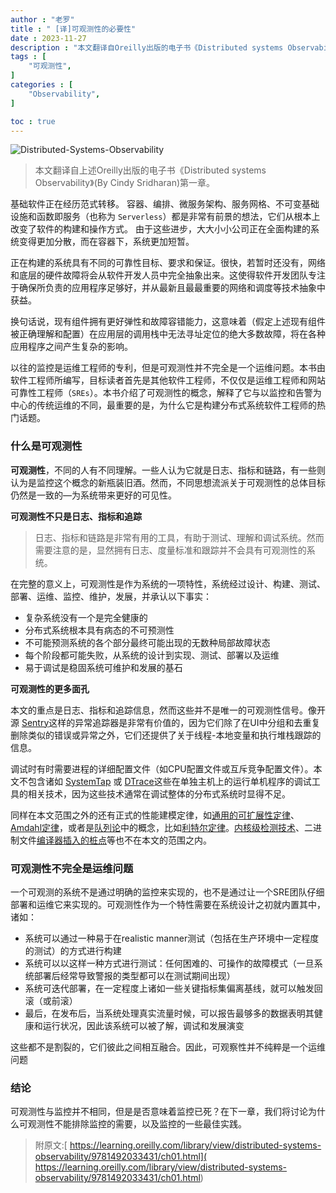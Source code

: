 ```yaml
---
author : "老罗"
title : " [译]可观测性的必要性"
date : 2023-11-27
description : "本文翻译自Oreilly出版的电子书《Distributed systems Observability》(By Cindy Sridharan)第一章"
tags : [
    "可观测性",
]
categories : [
    "Observability",
]

toc : true
---
```




![Distributed-Systems-Observability](/Distributed-Systems-Observability.jpg)

> 本文翻译自上述Oreilly出版的电子书《Distributed systems Observability》(By Cindy Sridharan)第一章。


基础软件正在经历范式转移。 容器、编排、微服务架构、服务网格、不可变基础设施和函数即服务（也称为 `Serverless`）都是非常有前景的想法，它们从根本上改变了软件的构建和操作方式。 由于这些进步，大大小小公司正在全面构建的系统变得更加分散，而在容器下，系统更加短暂。

正在构建的系统具有不同的可靠性目标、要求和保证。很快，若暂时还没有，网络和底层的硬件故障将会从软件开发人员中完全抽象出来。这使得软件开发团队专注于确保所负责的应用程序足够好，并从最新且最最重要的网络和调度等技术抽象中获益。

换句话说，现有组件拥有更好弹性和故障容错能力，这意味着（假定上述现有组件被正确理解和配置）在应用层的调用栈中无法寻址定位的绝大多数故障，将在各种应用程序之间产生复杂的影响。

以往的监控是运维工程师的专利，但是可观测性并不完全是一个运维问题。本书由软件工程师所编写，目标读者首先是其他软件工程师，不仅仅是运维工程师和网站可靠性工程师（`SREs`）。本书介绍了可观测性的概念，解释了它与以监控和告警为中心的传统运维的不同，最重要的是，为什么它是构建分布式系统软件工程师的热门话题。

### 什么是可观测性

**可观测性**，不同的人有不同理解。一些人认为它就是日志、指标和链路，有一些则认为是监控这个概念的新瓶装旧酒。然而，不同思想流派关于可观测性的总体目标仍然是一致的—为系统带来更好的可见性。

**可观测性不只是日志、指标和追踪**

>  日志、指标和链路是非常有用的工具，有助于测试、理解和调试系统。然而需要注意的是，显然拥有日志、度量标准和跟踪并不会具有可观测性的系统。

在完整的意义上，可观测性是作为系统的一项特性，系统经过设计、构建、测试、部署、运维、监控、维护，发展，并承认以下事实：

- 复杂系统没有一个是完全健康的
- 分布式系统根本具有病态的不可预测性
- 不可能预测系统的各个部分最终可能出现的无数种局部故障状态
- 每个阶段都可能失败，从系统的设计到实现、测试、部署以及运维
- 易于调试是稳固系统可维护和发展的基石

**可观测性的更多面孔**

本文的重点是日志、指标和追踪信息，然而这些并不是唯一的可观测性信号。像开源 [Sentry](https://github.com/getsentry/sentry)这样的异常追踪器是非常有价值的，因为它们除了在UI中分组和去重复删除类似的错误或异常之外，它们还提供了关于线程-本地变量和执行堆栈跟踪的信息。

调试时有时需要进程的详细配置文件（如CPU配置文件或互斥竞争配置文件）。本文不包含诸如 [SystemTap](https://en.wikipedia.org/wiki/SystemTap) 或 [DTrace](https://en.wikipedia.org/wiki/DTrace)这些在单独主机上的运行单机程序的调试工具的相关技术，因为这些技术通常在调试整体的分布式系统时显得不足。

同样在本文范围之外的还有正式的性能建模定律，如[通用的可扩展性定律](http://bit.ly/2sa2QpX)、[Amdahl定律](https://en.wikipedia.org/wiki/Amdahl's_law)，或者是[队列论](https://speakerdeck.com/emfree/queueing-theory)中的概念，比如[利特尔定律](http://bit.ly/2KO6pLb)。[内核级检测技术](https://www.kernel.org/doc/Documentation/kprobes.txt)、二进制文件[编译器插入的桩点](https://llvm.org/docs/XRay.html)等也不在本文的范围之内。

### 可观测性不完全是运维问题

一个可观测的系统不是通过明确的监控来实现的，也不是通过让一个SRE团队仔细部署和运维它来实现的。可观测性作为一个特性需要在系统设计之初就内置其中，诸如：
- 系统可以通过一种易于在realistic manner测试（包括在生产环境中一定程度的测试）的方式进行构建
- 系统可以以这样一种方式进行测试：任何困难的、可操作的故障模式（一旦系统部署后经常导致警报的类型都可以在测试期间出现）
- 系统可迭代部署，在一定程度上诸如一些关键指标集偏离基线，就可以触发回滚（或前滚）
- 最后，在发布后，当系统处理真实流量时候，可以报告最够多的数据表明其健康和运行状况，因此该系统可以被了解，调试和发展演变

这些都不是割裂的，它们彼此之间相互融合。因此，可观察性并不纯粹是一个运维问题

### 结论
可观测性与监控并不相同，但是是否意味着监控已死？在下一章，我们将讨论为什么可观测性不能排除监控的需要，以及监控的一些最佳实践。



> 附原文:[ https://learning.oreilly.com/library/view/distributed-systems-observability/9781492033431/ch01.html]( https://learning.oreilly.com/library/view/distributed-systems-observability/9781492033431/ch01.html)